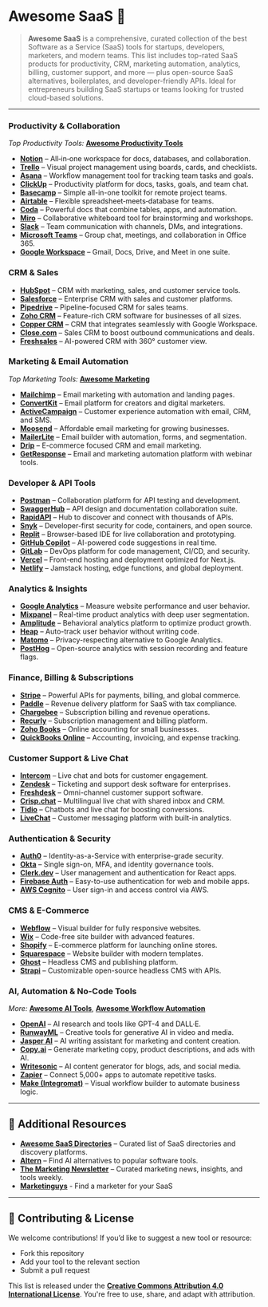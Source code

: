 # Awesome SaaS 🚀

> **Awesome SaaS** is a comprehensive, curated collection of the best Software as a Service (SaaS) tools for startups, developers, marketers, and modern teams. This list includes top-rated SaaS products for productivity, CRM, marketing automation, analytics, billing, customer support, and more — plus open-source SaaS alternatives, boilerplates, and developer-friendly APIs. Ideal for entrepreneurs building SaaS startups or teams looking for trusted cloud-based solutions.

----


### Productivity & Collaboration

*Top Productivity Tools:* **[Awesome Productivity Tools](https://github.com/ProductivityDirectory/awesome-productivity-tools)**

* **[Notion](https://www.notion.so)** – All‑in‑one workspace for docs, databases, and collaboration.
* **[Trello](https://trello.com)** – Visual project management using boards, cards, and checklists.
* **[Asana](https://asana.com)** – Workflow management tool for tracking team tasks and goals.
* **[ClickUp](https://clickup.com)** – Productivity platform for docs, tasks, goals, and team chat.
* **[Basecamp](https://basecamp.com)** – Simple all-in-one toolkit for remote project teams.
* **[Airtable](https://airtable.com)** – Flexible spreadsheet‑meets‑database for teams.
* **[Coda](https://coda.io)** – Powerful docs that combine tables, apps, and automation.
* **[Miro](https://miro.com)** – Collaborative whiteboard tool for brainstorming and workshops.
* **[Slack](https://slack.com)** – Team communication with channels, DMs, and integrations.
* **[Microsoft Teams](https://teams.microsoft.com)** – Group chat, meetings, and collaboration in Office 365.
* **[Google Workspace](https://workspace.google.com)** – Gmail, Docs, Drive, and Meet in one suite.

### CRM & Sales

* **[HubSpot](https://hubspot.com)** – CRM with marketing, sales, and customer service tools.
* **[Salesforce](https://salesforce.com)** – Enterprise CRM with sales and customer platforms.
* **[Pipedrive](https://pipedrive.com)** – Pipeline-focused CRM for sales teams.
* **[Zoho CRM](https://zoho.com/crm)** – Feature-rich CRM software for businesses of all sizes.
* **[Copper CRM](https://copper.com)** – CRM that integrates seamlessly with Google Workspace.
* **[Close.com](https://close.com)** – Sales CRM to boost outbound communications and deals.
* **[Freshsales](https://freshworks.com/freshsales)** – AI-powered CRM with 360° customer view.

### Marketing & Email Automation

*Top Marketing Tools:* **[Awesome Marketing](https://github.com/marketingtoolslist/awesome-marketing)**

* **[Mailchimp](https://mailchimp.com)** – Email marketing with automation and landing pages.
* **[ConvertKit](https://convertkit.com)** – Email platform for creators and digital marketers.
* **[ActiveCampaign](https://activecampaign.com)** – Customer experience automation with email, CRM, and SMS.
* **[Moosend](https://moosend.com)** – Affordable email marketing for growing businesses.
* **[MailerLite](https://mailerlite.com)** – Email builder with automation, forms, and segmentation.
* **[Drip](https://drip.com)** – E-commerce focused CRM and email marketing.
* **[GetResponse](https://getresponse.com)** – Email and marketing automation platform with webinar tools.

### Developer & API Tools

* **[Postman](https://postman.com)** – Collaboration platform for API testing and development.
* **[SwaggerHub](https://swagger.io/tools/swaggerhub)** – API design and documentation collaboration suite.
* **[RapidAPI](https://rapidapi.com)** – Hub to discover and connect with thousands of APIs.
* **[Snyk](https://snyk.io)** – Developer-first security for code, containers, and open source.
* **[Replit](https://replit.com)** – Browser-based IDE for live collaboration and prototyping.
* **[GitHub Copilot](https://github.com/features/copilot)** – AI-powered code suggestions in real time.
* **[GitLab](https://gitlab.com)** – DevOps platform for code management, CI/CD, and security.
* **[Vercel](https://vercel.com)** – Front-end hosting and deployment optimized for Next.js.
* **[Netlify](https://netlify.com)** – Jamstack hosting, edge functions, and global deployment.

### Analytics & Insights

* **[Google Analytics](https://analytics.google.com)** – Measure website performance and user behavior.
* **[Mixpanel](https://mixpanel.com)** – Real-time product analytics with deep user segmentation.
* **[Amplitude](https://amplitude.com)** – Behavioral analytics platform to optimize product growth.
* **[Heap](https://heap.io)** – Auto-track user behavior without writing code.
* **[Matomo](https://matomo.org)** – Privacy-respecting alternative to Google Analytics.
* **[PostHog](https://posthog.com)** – Open-source analytics with session recording and feature flags.

### Finance, Billing & Subscriptions

* **[Stripe](https://stripe.com)** – Powerful APIs for payments, billing, and global commerce.
* **[Paddle](https://paddle.com)** – Revenue delivery platform for SaaS with tax compliance.
* **[Chargebee](https://chargebee.com)** – Subscription billing and revenue operations.
* **[Recurly](https://recurly.com)** – Subscription management and billing platform.
* **[Zoho Books](https://zoho.com/books)** – Online accounting for small businesses.
* **[QuickBooks Online](https://quickbooks.intuit.com)** – Accounting, invoicing, and expense tracking.

### Customer Support & Live Chat

* **[Intercom](https://intercom.com)** – Live chat and bots for customer engagement.
* **[Zendesk](https://zendesk.com)** – Ticketing and support desk software for enterprises.
* **[Freshdesk](https://freshworks.com/freshdesk)** – Omni-channel customer support software.
* **[Crisp.chat](https://crisp.chat)** – Multilingual live chat with shared inbox and CRM.
* **[Tidio](https://tidio.com)** – Chatbots and live chat for boosting conversions.
* **[LiveChat](https://livechat.com)** – Customer messaging platform with built-in analytics.

### Authentication & Security

* **[Auth0](https://auth0.com)** – Identity-as-a-Service with enterprise-grade security.
* **[Okta](https://okta.com)** – Single sign-on, MFA, and identity governance tools.
* **[Clerk.dev](https://clerk.com)** – User management and authentication for React apps.
* **[Firebase Auth](https://firebase.google.com/products/auth)** – Easy-to-use authentication for web and mobile apps.
* **[AWS Cognito](https://aws.amazon.com/cognito)** – User sign-in and access control via AWS.

### CMS & E-Commerce

* **[Webflow](https://webflow.com)** – Visual builder for fully responsive websites.
* **[Wix](https://wix.com)** – Code-free site builder with advanced features.
* **[Shopify](https://shopify.com)** – E-commerce platform for launching online stores.
* **[Squarespace](https://squarespace.com)** – Website builder with modern templates.
* **[Ghost](https://ghost.org)** – Headless CMS and publishing platform.
* **[Strapi](https://strapi.io)** – Customizable open-source headless CMS with APIs.

### AI, Automation & No-Code Tools

*More:* **[Awesome AI Tools](https://github.com/mahseema/awesome-ai-tools)**, **[Awesome Workflow Automation](https://github.com/dariubs/awesome-workflow-automation)**

* **[OpenAI](https://openai.com)** – AI research and tools like GPT-4 and DALL·E.
* **[RunwayML](https://runwayml.com)** – Creative tools for generative AI in video and media.
* **[Jasper AI](https://jasper.ai)** – AI writing assistant for marketing and content creation.
* **[Copy.ai](https://copy.ai)** – Generate marketing copy, product descriptions, and ads with AI.
* **[Writesonic](https://writesonic.com)** – AI content generator for blogs, ads, and social media.
* **[Zapier](https://zapier.com)** – Connect 5,000+ apps to automate repetitive tasks.
* **[Make (Integromat)](https://make.com)** – Visual workflow builder to automate business logic.

---

## 📄 Additional Resources

* **[Awesome SaaS Directories](https://github.com/mahseema/awesome-saas-directories)** – Curated list of SaaS directories and discovery platforms.
* **[Altern](https://altern.ai)** – Find AI alternatives to popular software tools.
* **[The Marketing Newsletter](https://themarketingnewsletter.org)** – Curated marketing news, insights, and tools weekly.
* **[Marketinguys](https://marketinguys.com)** - Find a marketer for your SaaS

---

## 🙌 Contributing & License

We welcome contributions! If you’d like to suggest a new tool or resource:

* Fork this repository
* Add your tool to the relevant section
* Submit a pull request


This list is released under the **[Creative Commons Attribution 4.0 International License](https://creativecommons.org/licenses/by/4.0/)**. You're free to use, share, and adapt with attribution.
